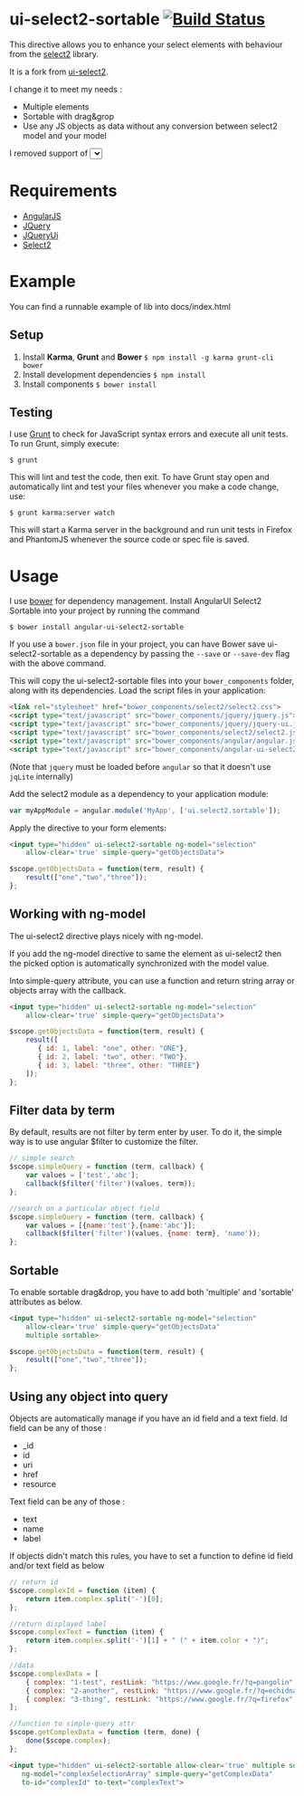 ui-select2-sortable   [![Build Status](https://travis-ci.org/Taranys/ui-select2-sortable.png?branch=master)](https://travis-ci.org/Taranys/ui-select2-sortable)
==========
This directive allows you to enhance your select elements with behaviour from the [select2](http://ivaynberg.github.io/select2/) library.

It is a fork from [ui-select2](https://github.com/angular-ui/ui-select2).

I change it to meet my needs :
* Multiple elements
* Sortable with drag&grop
* Use any JS objects as data without any conversion between select2 model and your model

I removed support of <select> to keep only <input type="hidden"> to simplify the directive.

# Requirements

- [AngularJS](http://angularjs.org/)
- [JQuery](http://jquery.com/)
- [JQueryUi](http://jqueryui.com/)
- [Select2](http://ivaynberg.github.io/select2/)

# Example

You can find a runnable example of lib into docs/index.html

## Setup

1. Install **Karma**, **Grunt** and **Bower**
  `$ npm install -g karma grunt-cli bower`
2. Install development dependencies
  `$ npm install`
3. Install components
  `$ bower install`

## Testing

I use [Grunt](http://gruntjs.com/) to check for JavaScript syntax errors and execute all unit tests. To run Grunt, simply execute:

`$ grunt`

This will lint and test the code, then exit. To have Grunt stay open and automatically lint and test your files whenever you make a code change, use:

`$ grunt karma:server watch`

This will start a Karma server in the background and run unit tests in Firefox and PhantomJS whenever the source code or spec file is saved.

# Usage

I use [bower](https://github.com/bower/bower) for dependency management. Install AngularUI Select2 Sortable into your project by running the command

`$ bower install angular-ui-select2-sortable`

If you use a `bower.json` file in your project, you can have Bower save ui-select2-sortable as a dependency by passing the `--save` or `--save-dev` flag with the above command.

This will copy the ui-select2-sortable files into your `bower_components` folder, along with its dependencies. Load the script files in your application:
```html
<link rel="stylesheet" href="bower_components/select2/select2.css">
<script type="text/javascript" src="bower_components/jquery/jquery.js"></script>
<script type="text/javascript" src="bower_components/jquery/jquery-ui.js"></script>
<script type="text/javascript" src="bower_components/select2/select2.js"></script>
<script type="text/javascript" src="bower_components/angular/angular.js"></script>
<script type="text/javascript" src="bower_components/angular-ui-select2/src/select2sortable.js"></script>
```

(Note that `jquery` must be loaded before `angular` so that it doesn't use `jqLite` internally)


Add the select2 module as a dependency to your application module:

```javascript
var myAppModule = angular.module('MyApp', ['ui.select2.sortable']);
```

Apply the directive to your form elements:

```html
<input type="hidden" ui-select2-sortable ng-model="selection"
    allow-clear='true' simple-query="getObjectsData">
```

```javascript
$scope.getObjectsData = function(term, result) {
    result(["one","two","three"]);
};
```

## Working with ng-model

The ui-select2 directive plays nicely with ng-model.

If you add the ng-model directive to same the element as ui-select2 then the picked option is automatically synchronized with the model value.

Into simple-query attribute, you can use a function and return string array or objects array with the callback.

```html
<input type="hidden" ui-select2-sortable ng-model="selection"
    allow-clear='true' simple-query="getObjectsData">
```

```javascript
$scope.getObjectsData = function(term, result) {
    result([
       { id: 1, label: "one", other: "ONE"},
       { id: 2, label: "two", other: "TWO"},
       { id: 3, label: "three", other: "THREE"}
    ]);
};
```

## Filter data by term

By default, results are not filter by term enter by user.
To do it, the simple way is to use angular $filter to customize the filter.

```javascript
// simple search
$scope.simpleQuery = function (term, callback) {
    var values = ['test','abc'];
    callback($filter('filter')(values, term));
};
```

```javascript
//search on a particular object field
$scope.simpleQuery = function (term, callback) {
    var values = [{name:'test'},{name:'abc'}];
    callback($filter('filter')(values, {name: term}, 'name'));
};
```

## Sortable

To enable sortable drag&drop, you have to add both 'multiple' and 'sortable' attributes as below.

```html
<input type="hidden" ui-select2-sortable ng-model="selection"
    allow-clear='true' simple-query="getObjectsData"
    multiple sortable>
```

```javascript
$scope.getObjectsData = function(term, result) {
    result(["one","two","three"]);
};
```

## Using any object into query

Objects are automatically manage if you have an id field and a text field.
Id field can be any of those :
* _id
* id
* uri
* href
* resource

Text field can be any of those :
* text
* name
* label

If objects didn't match this rules, you have to set a function to define id field and/or text field as below

```javascript
// return id
$scope.complexId = function (item) {
    return item.complex.split('-')[0];
};

//return displayed label
$scope.complexText = function (item) {
    return item.complex.split('-')[1] + " (" + item.color + ")";
};

//data
$scope.complexData = [
    { complex: "1-test", restLink: "https://www.google.fr/?q=pangolin", color: "red" },
    { complex: "2-another", restLink: "https://www.google.fr/?q=echidna", color: "blue" },
    { complex: "3-thing", restLink: "https://www.google.fr/?q=firefox", color: "green" }
];

//function to simple-query attr
$scope.getComplexData = function (term, done) {
    done($scope.complex);
};
```

```html
<input type="hidden" ui-select2-sortable allow-clear='true' multiple sortable
   ng-model="complexSelectionArray" simple-query="getComplexData"
   to-id="complexId" to-text="complexText">
```